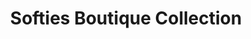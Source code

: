 ---
title: "Softies Boutique Collection"
url: /eastern-division/softies-boutique-collection/
shop: shoes
---